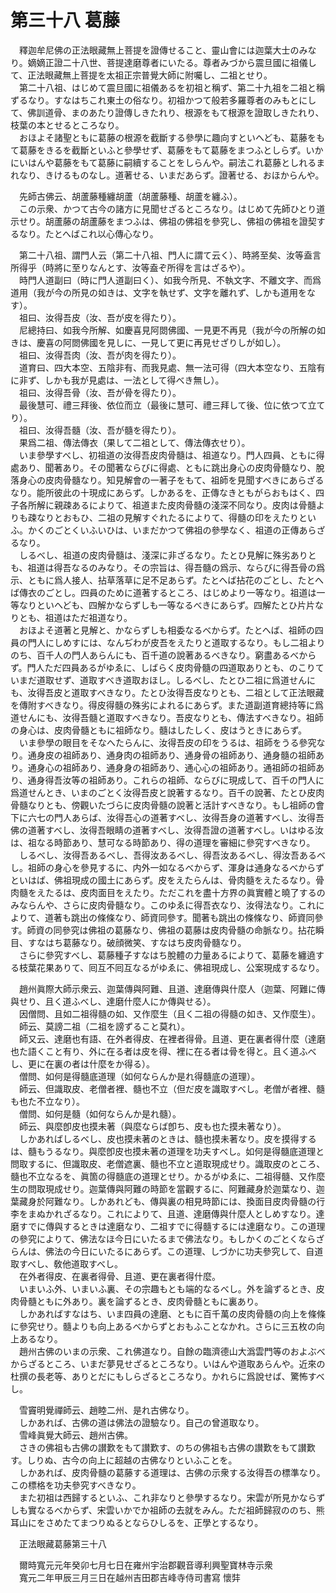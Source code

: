 # 第三十八 葛藤
　釋迦牟尼佛の正法眼藏無上菩提を證傳せること、靈山會には迦葉大士のみなり。嫡嫡正證二十八世、菩提達磨尊者にいたる。尊者みづから震旦國に祖儀して、正法眼藏無上菩提を太祖正宗普覺大師に附囑し、二祖とせり。  
　第二十八祖、はじめて震旦國に祖儀あるを初祖と稱ず、第二十九祖を二祖と稱ずるなり。すなはちこれ東土の俗なり。初祖かつて般若多羅尊者のみもとにして、佛訓道骨、まのあたり證傳しきたれり、根源をもて根源を證取しきたれり、枝葉の本とせるところなり。  
　おほよそ諸聖ともに葛藤の根源を截斷する參學に趣向すといへども、葛藤をもて葛藤をきるを截斷といふと參學せず、葛藤をもて葛藤をまつふとしらず。いかにいはんや葛藤をもて葛藤に嗣續することをしらんや。嗣法これ葛藤としれるまれなり、きけるものなし。道著せる、いまだあらず。證著せる、おほからんや。  
  
　先師古佛云、胡蘆藤種纏胡蘆（胡蘆藤種、胡蘆を纏ふ）。  
　この示衆、かつて古今の諸方に見聞せざるところなり。はじめて先師ひとり道示せり。胡蘆藤の胡蘆藤をまつふは、佛祖の佛祖を參究し、佛祖の佛祖を證契するなり。たとへばこれ以心傳心なり。  
  
　第二十八祖、謂門人云（第二十八祖、門人に謂て云く）、時將至矣、汝等盍言所得乎（時將に至りなんとす、汝等盍ぞ所得を言はざるや）。  
　時門人道副曰（時に門人道副曰く）、如我今所見、不執文字、不離文字、而爲道用（我が今の所見の如きは、文字を執せず、文字を離れず、しかも道用をなす）。  
　祖曰、汝得吾皮（汝、吾が皮を得たり）。  
　尼總持曰、如我今所解、如慶喜見阿閦佛國、一見更不再見（我が今の所解の如きは、慶喜の阿閦佛國を見しに、一見して更に再見せざりしが如し）。  
　祖曰、汝得吾肉（汝、吾が肉を得たり）。  
　道育曰、四大本空、五陰非有、而我見處、無一法可得（四大本空なり、五陰有に非ず、しかも我が見處は、一法として得べき無し）。  
　祖曰、汝得吾骨（汝、吾が骨を得たり）。  
　最後慧可、禮三拜後、依位而立（最後に慧可、禮三拜して後、位に依つて立てり）。  
　祖曰、汝得吾髓（汝、吾が髓を得たり）。  
　果爲二祖、傳法傳衣（果して二祖として、傳法傳衣せり）。  
　いま參學すべし、初祖道の汝得吾皮肉骨髓は、祖道なり。門人四員、ともに得處あり、聞著あり。その聞著ならびに得處、ともに跳出身心の皮肉骨髓なり、脫落身心の皮肉骨髓なり。知見解會の一著子をもて、祖師を見聞すべきにあらざるなり。能所彼此の十現成にあらず。しかあるを、正傳なきともがらおもはく、四子各所解に親疎あるによりて、祖道また皮肉骨髓の淺深不同なり。皮肉は骨髓よりも疎なりとおもひ、二祖の見解すぐれたるによりて、得髓の印をえたりといふ。かくのごとくいふいひは、いまだかつて佛祖の參學なく、祖道の正傳あらざるなり。  
　しるべし、祖道の皮肉骨髓は、淺深に非ざるなり。たとひ見解に殊劣ありとも、祖道は得吾なるのみなり。その宗旨は、得吾髓の爲示、ならびに得吾骨の爲示、ともに爲人接人、拈草落草に足不足あらず。たとへば拈花のごとし、たとへば傳衣のごとし。四員のために道著するところ、はじめより一等なり。祖道は一等なりといへども、四解かならずしも一等なるべきにあらず。四解たとひ片片なりとも、祖道はただ祖道なり。  
　おほよそ道著と見解と、かならずしも相委なるべからず。たとへば、祖師の四員の門人にしめすには、なんぢわが皮吾をえたりと道取するなり。もし二祖よりのち、百千人の門人あらんにも、百千道の說著あるべきなり。窮盡あるべからず。門人ただ四員あるがゆゑに、しばらく皮肉骨髓の四道取ありとも、のこりていまだ道取せず、道取すべき道取おほし。しるべし、たとひ二祖に爲道せんにも、汝得吾皮と道取すべきなり。たとひ汝得吾皮なりとも、二祖として正法眼藏を傳附すべきなり。得皮得髓の殊劣によれるにあらず。また道副道育總持等に爲道せんにも、汝得吾髓と道取すべきなり。吾皮なりとも、傳法すべきなり。祖師の身心は、皮肉骨髓ともに祖師なり。髓はしたしく、皮はうときにあらず。  
　いま參學の眼目をそなへたらんに、汝得吾皮の印をうるは、祖師をうる參究なり。通身皮の祖師あり、通身肉の祖師あり、通身骨の祖師あり、通身髓の祖師あり。通身心の祖師あり、通身身の祖師あり、通心心の祖師あり。通祖師の祖師あり、通身得吾汝等の祖師あり。これらの祖師、ならびに現成して、百千の門人に爲道せんとき、いまのごとく汝得吾皮と說著するなり。百千の說著、たとひ皮肉骨髓なりとも、傍觀いたづらに皮肉骨髓の說著と活計すべきなり。もし祖師の會下に六七の門人あらば、汝得吾心の道著すべし、汝得吾身の道著すべし、汝得吾佛の道著すべし、汝得吾眼睛の道著すべし、汝得吾證の道著すべし。いはゆる汝は、祖なる時節あり、慧可なる時節あり、得の道理を審細に參究すべきなり。  
　しるべし、汝得吾あるべし、吾得汝あるべし、得吾汝あるべし、得汝吾あるべし。祖師の身心を參見するに、内外一如なるべからず、渾身は通身なるべからずといはば、佛祖現成の國土にあらず。皮をえたらんは、骨肉髓をえたるなり。骨肉髓をえたるは、皮肉面目をえたり。ただこれを盡十方界の眞實體と曉了するのみならんや、さらに皮肉骨髓なり。このゆゑに得吾衣なり、汝得法なり。これによりて、道著も跳出の條條なり、師資同參す。聞著も跳出の條條なり、師資同參す。師資の同參究は佛祖の葛藤なり、佛祖の葛藤は皮肉骨髓の命脈なり。拈花瞬目、すなはち葛藤なり。破顔微笑、すなはち皮肉骨髓なり。  
　さらに參究すべし、葛藤種子すなはち脫體の力量あるによりて、葛藤を纏遶する枝葉花果ありて、囘互不囘互なるがゆゑに、佛祖現成し、公案現成するなり。  
  
　趙州眞際大師示衆云、迦葉傳與阿難、且道、達磨傳與什麼人（迦葉、阿難に傳與せり、且く道ふべし、達磨什麼人にか傳與せる）。  
　因僧問、且如二祖得髓の如、又作麼生（且く二祖の得髓の如き、又作麼生）。  
　師云、莫謗二祖（二祖を謗ずること莫れ）。  
　師又云、達磨也有語、在外者得皮、在裡者得骨。且道、更在裏者得什麼（達磨也た語くこと有り、外に在る者は皮を得、裡に在る者は骨を得と。且く道ふべし、更に在裏の者は什麼をか得る）。  
　僧問、如何是得髓底道理（如何ならんか是れ得髓底の道理）。  
　師云、但識取皮、老僧者裡、髓也不立（但だ皮を識取すべし。老僧が者裡、髓も也た不立なり）。  
　僧問、如何是髓（如何ならんか是れ髓）。  
　師云、與麼卽皮也摸未著（與麼ならば卽ち、皮も也た摸未著なり）。  
　しかあればしるべし、皮也摸未著のときは、髓也摸未著なり。皮を摸得するは、髓もうるなり。與麼卽皮也摸未著の道理を功夫すべし。如何是得髓底道理と問取するに、但識取皮、老僧遮裏、髓也不立と道取現成せり。識取皮のところ、髓也不立なるを、眞箇の得髓底の道理とせり。かるがゆゑに、二祖得髓、又作麼生の問取現成せり。迦葉傳與阿難の時節を當觀するに、阿難藏身於迦葉なり、迦葉藏身於阿難なり。しかあれども、傳與裏の相見時節には、換面目皮肉骨髓の行李をまぬかれざるなり。これによりて、且道、達磨傳與什麼人としめすなり。達磨すでに傳與するときは達磨なり、二祖すでに得髓するには達磨なり。この道理の參究によりて、佛法なほ今日にいたるまで佛法なり。もしかくのごとくならざらんは、佛法の今日にいたるにあらず。この道理、しづかに功夫參究して、自道取すべし、敎他道取すべし。  
　在外者得皮、在裏者得骨、且道、更在裏者得什麼。  
　いまいふ外、いまいふ裏、その宗趣もとも端的なるべし。外を論ずるとき、皮肉骨髓ともに外あり。裏を論ずるとき、皮肉骨髓ともに裏あり。  
　しかあればすなはち、いま四員の達磨、ともに百千萬の皮肉骨髓の向上を條條に參究せり。髓よりも向上あるべからずとおもふことなかれ。さらに三五枚の向上あるなり。  
　趙州古佛のいまの示衆、これ佛道なり。自餘の臨濟德山大潙雲門等のおよぶべからざるところ、いまだ夢見せざるところなり。いはんや道取あらんや。近來の杜撰の長老等、ありとだにもしらざるところなり。かれらに爲說せば、驚怖すべし。  
  
　雪竇明覺禪師云、趙睦二州、是れ古佛なり。  
　しかあれば、古佛の道は佛法の證驗なり。自己の曾道取なり。  
　雪峰眞覺大師云、趙州古佛。  
　さきの佛祖も古佛の讃歎をもて讃歎す、のちの佛祖も古佛の讃歎をもて讃歎す。しりぬ、古今の向上に超越の古佛なりといふことを。  
　しかあれば、皮肉骨髓の葛藤する道理は、古佛の示衆する汝得吾の標準なり。この標格を功夫參究すべきなり。  
　また初祖は西歸するといふ、これ非なりと參學するなり。宋雲が所見かならずしも實なるべからず、宋雲いかでか祖師の去就をみん。ただ祖師歸寂ののち、熊耳山にをさめたてまつりぬるとならひしるを、正學とするなり。  
  
　正法眼藏葛藤第三十八  
  
　爾時寬元元年癸卯七月七日在雍州宇治郡觀音導利興聖寶林寺示衆  
　寬元二年甲辰三月三日在越州吉田郡吉峰寺侍司書寫 懷弉